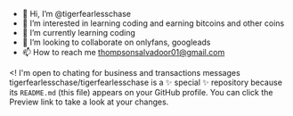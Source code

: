 - 👋 Hi, I’m @tigerfearlesschase
- 👀 I’m interested in learning coding and earning bitcoins and other coins
- 🌱 I’m currently learning coding
- 💞️ I’m looking to collaborate on onlyfans, googleads 
- 📫 How to reach me thompsonsalvadoor01@gmail.com

<! I'm open to chating for business and transactions messages
tigerfearlesschase/tigerfearlesschase is a ✨ special ✨ repository because its `README.md` (this file) appears on your GitHub profile.
You can click the Preview link to take a look at your changes.
